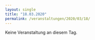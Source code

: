 ```yaml
---
layout: single
title: "18.03.2020"
permalink: /veranstaltungen/2020/03/18/
---
```


Keine Veranstaltung an diesem Tag.
